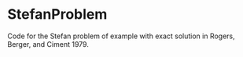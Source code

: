 # StefanProblem

Code for the Stefan problem of example with exact solution in Rogers, Berger, and Ciment 1979.
